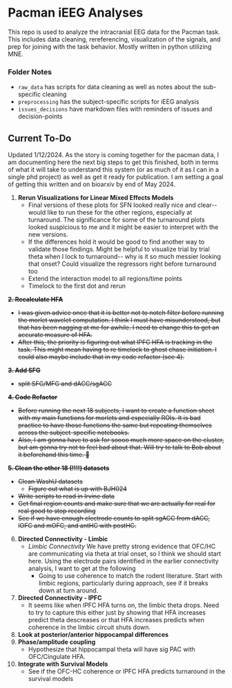 # Pacman iEEG Analyses


This repo is used to analyze the intracranial EEG data for the Pacman task. This includes data cleaning, rereferencing, visualization of the signals, and prep for joining with the task behavior. Mostly written in python utilizing MNE.

### Folder Notes

* `raw_data` has scripts for data cleaning as well as notes about the sub-specific cleaning
* `preprocessing` has the subject-specific scripts for iEEG analysis
* `issues_decisions` have markdown files with reminders of issues and decision-points


## Current To-Do

Updated 1/12/2024. As the story is coming together for the pacman data, I am documenting here the next big steps to get this finished, both in terms of what it will take to understand this system (or as much of it as I can in a single phd project) as well as get it ready for publication. I am setting a goal of getting this written and on bioarxiv by end of May 2024.

1. **Rerun Visualizations for Linear Mixed Effects Models**
    * Final versions of these plots  for SFN looked really nice and clear-- would like to run these for the other regions, especially at turnaround. The significance for some of the turnaround plots looked suspicious to me and it might be easier to interpret with the new versions.
    * If the differences hold it would be good to find another way to validate those findings. Might be helpful to visualize trial by trial theta when I lock to turnaround-- why is it so much messier looking that onset? Could visualize the regressors right before turnaround too
    * Extend the interaction model to all regions/time points
    * Timelock to the first dot and rerun
<s>
   <b>2. Recalculate HFA</b>
    <ul>
        <li>I was given advice once that it is better not to notch filter before running the morlet wavelet computation. I think I must have misunderstood, but that has been nagging at me for awhile. I need to change this to get an accurate measure of HFA.</li>
        <li>After this, the priority is figuring out what lPFC HFA is tracking in the task. This might mean having to re timelock to ghost chase initiation. I could also maybe include that in my code refactor (see 4).</li>
    </ul>
    <b>3. Add SFG</b>
    <ul>
        <li>split SFG/MFG and dACC/sgACC</li>
    </ul>
    <b>4. Code Refactor</b>
    <ul>
        <li>Before running the next 18 subjects, I want to create a function sheet with my main functions for morlets and especially ROIs. It is bad practice to have those functions the same but repeating themselves across the subject-specific notebooks.</li>
        <li>Also, I am gonna have to ask for soooo much more space on the cluster, but am gonna try not to feel bad about that. Will try to talk to Bob about it beforehand this time. 😬</li>
    </ul>
    <b>5. Clean the other 18 (!!!!) datasets</b>
    <ul>
        <li>Clean WashU datasets
            <ul>
                <li>Figure out what is up with BJH024</li>
            </ul>
        </li>
        <li>Write scripts to read in Irvine data</li>
        <li>Get final region counts and make sure that we are actually for real for real good to stop recording</li>
        <li>See if we have enough electrode counts to split sgACC from dACC, lOFC and mOFC, and antHC with postHC.</li>
    </ul>
</s>

6. **Directed Connectivity - Limbic**
    * *Limbic Connectivity* We have pretty strong evidence that OFC/HC are communicating via theta at trial onset, so I think we should start here. Using the electrode pairs identified in the earlier connectivity analysis, I want to get at the following
        - Going to use coherence to match the rodent literature. Start with limbic regions, particularly during approach, see if it breaks down at turn around.
7. **Directed Connectivity - lPFC**
    * It seems like when lPFC HFA turns on, the limbic theta drops. Need to try to capture this either just by showing that HFA increases predict theta descreases or that HFA increases predicts when coherence in the limbic circuit shuts down.
8. **Look at posterior/anterior hippocampal differences**
9. **Phase/amplitude coupling**
    * Hypothesize that hippocampal theta will have sig PAC with OFC/Cingulate HFA.
10. **Integrate with Survival Models**
    * See if the OFC-HC coherence or lPFC HFA predicts turnaround in the survival models
